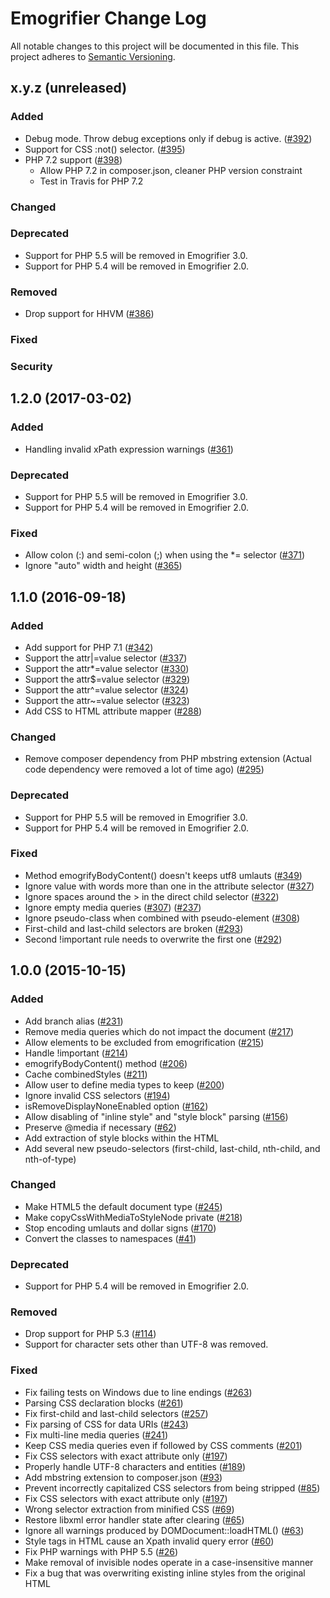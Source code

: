 # Emogrifier Change Log

All notable changes to this project will be documented in this file.
This project adheres to [Semantic Versioning](http://semver.org/).


## x.y.z (unreleased)

### Added
- Debug mode. Throw debug exceptions only if debug is active.
  ([#392](https://github.com/jjriv/emogrifier/pull/392))
- Support for CSS :not() selector.
  ([#395](https://github.com/jjriv/emogrifier/pull/395))
- PHP 7.2 support ([#398](https://github.com/jjriv/emogrifier/pull/398))
  - Allow PHP 7.2 in composer.json, cleaner PHP version constraint
  - Test in Travis for PHP 7.2

### Changed


### Deprecated
- Support for PHP 5.5 will be removed in Emogrifier 3.0.
- Support for PHP 5.4 will be removed in Emogrifier 2.0.


### Removed
- Drop support for HHVM
  ([#386](https://github.com/jjriv/emogrifier/pull/386))


### Fixed


### Security



## 1.2.0 (2017-03-02)

### Added
- Handling invalid xPath expression warnings
  ([#361](https://github.com/jjriv/emogrifier/pull/361))


### Deprecated
- Support for PHP 5.5 will be removed in Emogrifier 3.0.
- Support for PHP 5.4 will be removed in Emogrifier 2.0.


### Fixed
- Allow colon (:) and semi-colon (;) when using the *= selector
  ([#371](https://github.com/jjriv/emogrifier/pull/371))
- Ignore "auto" width and height
  ([#365](https://github.com/jjriv/emogrifier/pull/365))



## 1.1.0 (2016-09-18)

### Added
- Add support for PHP 7.1
  ([#342](https://github.com/jjriv/emogrifier/pull/342))
- Support the attr|=value selector
  ([#337](https://github.com/jjriv/emogrifier/pull/337))
- Support the attr*=value selector
  ([#330](https://github.com/jjriv/emogrifier/pull/330))
- Support the attr$=value selector
  ([#329](https://github.com/jjriv/emogrifier/pull/329))
- Support the attr^=value selector
  ([#324](https://github.com/jjriv/emogrifier/pull/324))
- Support the attr~=value selector
  ([#323](https://github.com/jjriv/emogrifier/pull/323))
- Add CSS to HTML attribute mapper
  ([#288](https://github.com/jjriv/emogrifier/pull/288))


### Changed
- Remove composer dependency from PHP mbstring extension
  (Actual code dependency were removed a lot of time ago)
  ([#295](https://github.com/jjriv/emogrifier/pull/295))


### Deprecated
- Support for PHP 5.5 will be removed in Emogrifier 3.0.
- Support for PHP 5.4 will be removed in Emogrifier 2.0.


### Fixed
- Method emogrifyBodyContent() doesn't keeps utf8 umlauts
  ([#349](https://github.com/jjriv/emogrifier/pull/349))
- Ignore value with words more than one in the attribute selector
  ([#327](https://github.com/jjriv/emogrifier/pull/327))
- Ignore spaces around the > in the direct child selector
  ([#322](https://github.com/jjriv/emogrifier/pull/322))
- Ignore empty media queries
  ([#307](https://github.com/jjriv/emogrifier/pull/307))
  ([#237](https://github.com/jjriv/emogrifier/issues/237))
- Ignore pseudo-class when combined with pseudo-element
  ([#308](https://github.com/jjriv/emogrifier/pull/308))
- First-child and last-child selectors are broken
  ([#293](https://github.com/jjriv/emogrifier/pull/293))
- Second !important rule needs to overwrite the first one
  ([#292](https://github.com/jjriv/emogrifier/pull/292))



## 1.0.0 (2015-10-15)

### Added
- Add branch alias ([#231](https://github.com/jjriv/emogrifier/pull/231))
- Remove media queries which do not impact the document
  ([#217](https://github.com/jjriv/emogrifier/pull/217))
- Allow elements to be excluded from emogrification
  ([#215](https://github.com/jjriv/emogrifier/pull/215))
- Handle !important ([#214](https://github.com/jjriv/emogrifier/pull/214))
- emogrifyBodyContent() method
  ([#206](https://github.com/jjriv/emogrifier/pull/206))
- Cache combinedStyles ([#211](https://github.com/jjriv/emogrifier/pull/211))
- Allow user to define media types to keep
  ([#200](https://github.com/jjriv/emogrifier/pull/200))
- Ignore invalid CSS selectors
  ([#194](https://github.com/jjriv/emogrifier/pull/194))
- isRemoveDisplayNoneEnabled option
  ([#162](https://github.com/jjriv/emogrifier/pull/162))
- Allow disabling of "inline style" and "style block" parsing
  ([#156](https://github.com/jjriv/emogrifier/pull/156))
- Preserve @media if necessary
  ([#62](https://github.com/jjriv/emogrifier/pull/62))
- Add extraction of style blocks within the HTML
- Add several new pseudo-selectors (first-child, last-child, nth-child,
  and nth-of-type)


### Changed
- Make HTML5 the default document type
  ([#245](https://github.com/jjriv/emogrifier/pull/245))
- Make copyCssWithMediaToStyleNode private
  ([#218](https://github.com/jjriv/emogrifier/pull/218))
- Stop encoding umlauts and dollar signs
  ([#170](https://github.com/jjriv/emogrifier/pull/170))
- Convert the classes to namespaces
  ([#41](https://github.com/jjriv/emogrifier/pull/41))


### Deprecated
- Support for PHP 5.4 will be removed in Emogrifier 2.0.


### Removed
- Drop support for PHP 5.3
  ([#114](https://github.com/jjriv/emogrifier/pull/114))
- Support for character sets other than UTF-8 was removed.


### Fixed
- Fix failing tests on Windows due to line endings
  ([#263](https://github.com/jjriv/emogrifier/pull/263))
- Parsing CSS declaration blocks
  ([#261](https://github.com/jjriv/emogrifier/pull/261))
- Fix first-child and last-child selectors
  ([#257](https://github.com/jjriv/emogrifier/pull/257))
- Fix parsing of CSS for data URIs
  ([#243](https://github.com/jjriv/emogrifier/pull/243))
- Fix multi-line media queries
  ([#241](https://github.com/jjriv/emogrifier/pull/241))
- Keep CSS media queries even if followed by CSS comments
  ([#201](https://github.com/jjriv/emogrifier/pull/201))
- Fix CSS selectors with exact attribute only
  ([#197](https://github.com/jjriv/emogrifier/pull/197))
- Properly handle UTF-8 characters and entities
  ([#189](https://github.com/jjriv/emogrifier/pull/189))
- Add mbstring extension to composer.json
  ([#93](https://github.com/jjriv/emogrifier/pull/93))
- Prevent incorrectly capitalized CSS selectors from being stripped
  ([#85](https://github.com/jjriv/emogrifier/pull/85))
- Fix CSS selectors with exact attribute only
  ([#197](https://github.com/jjriv/emogrifier/pull/197))
- Wrong selector extraction from minified CSS
  ([#69](https://github.com/jjriv/emogrifier/pull/69))
- Restore libxml error handler state after clearing
  ([#65](https://github.com/jjriv/emogrifier/pull/65))
- Ignore all warnings produced by DOMDocument::loadHTML()
  ([#63](https://github.com/jjriv/emogrifier/pull/63))
- Style tags in HTML cause an Xpath invalid query error
  ([#60](https://github.com/jjriv/emogrifier/pull/60))
- Fix PHP warnings with PHP 5.5
  ([#26](https://github.com/jjriv/emogrifier/pull/26))
- Make removal of invisible nodes operate in a case-insensitive manner
- Fix a bug that was overwriting existing inline styles from the original HTML
